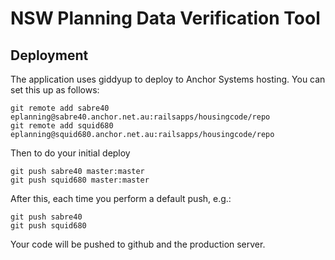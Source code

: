NSW Planning Data Verification Tool
===================================

Deployment
----------

The application uses giddyup to deploy to Anchor Systems hosting.  You can set
this up as follows:

    git remote add sabre40 eplanning@sabre40.anchor.net.au:railsapps/housingcode/repo
    git remote add squid680 eplanning@squid680.anchor.net.au:railsapps/housingcode/repo

Then to do your initial deploy

    git push sabre40 master:master
    git push squid680 master:master

After this, each time you perform a default push, e.g.:

    git push sabre40
    git push squid680

Your code will be pushed to github and the production server.
